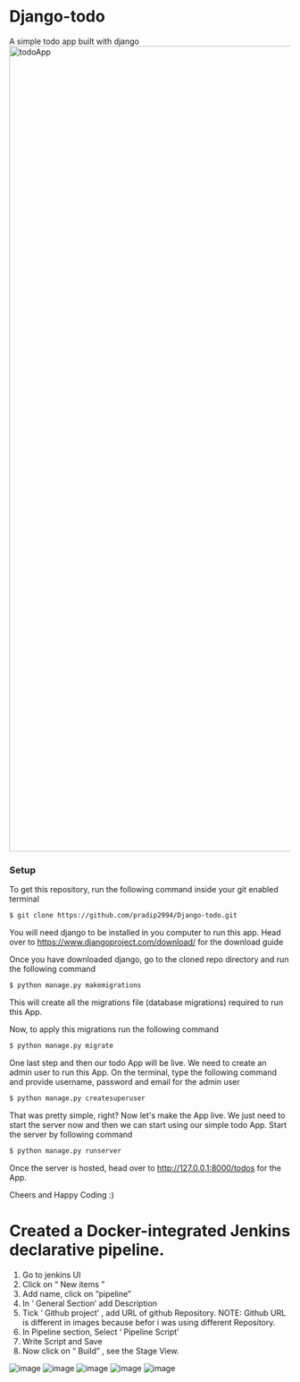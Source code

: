 # Django-todo
A simple todo app built with django
<img width="1440" alt="todoApp" src="https://github.com/pradip2994/Django-todo/assets/124191442/1a9d61bf-f4fd-43ae-8d8b-903d0dc949a7">
### Setup
To get this repository, run the following command inside your git enabled terminal

```bash
$ git clone https://github.com/pradip2994/Django-todo.git
```
You will need django to be installed in you computer to run this app. Head over to https://www.djangoproject.com/download/ for the download guide

Once you have downloaded django, go to the cloned repo directory and run the following command

```bash
$ python manage.py makemigrations
```

This will create all the migrations file (database migrations) required to run this App.

Now, to apply this migrations run the following command
```bash
$ python manage.py migrate
```

One last step and then our todo App will be live. We need to create an admin user to run this App. On the terminal, type the following command and provide username, password and email for the admin user
```bash
$ python manage.py createsuperuser
```

That was pretty simple, right? Now let's make the App live. We just need to start the server now and then we can start using our simple todo App. Start the server by following command

```bash
$ python manage.py runserver
```

Once the server is hosted, head over to http://127.0.0.1:8000/todos for the App.

Cheers and Happy Coding :)


# Created a Docker-integrated Jenkins declarative pipeline.

1) Go to jenkins UI
2) Click on “ New items ”
3) Add name, click on “pipeline”
4) In ‘ General Section’ add Description
5) Tick ‘ Github project’ , add URL of github Repository.
   NOTE: Github URL is different in images because befor i was using different Repository.  
7) In Pipeline section, Select ‘ Pipeline Script’
8) Write Script and Save
9) Now click on “ Build” , see the Stage View.


![image](https://github.com/pradip2994/jenkins-CICD-main/assets/124191442/ece0a902-5958-442b-8abe-87dc77d10c19)
![image](https://github.com/pradip2994/jenkins-CICD-main/assets/124191442/35539d07-8d2a-4bc7-817b-9675cae34067)
![image](https://github.com/pradip2994/jenkins-CICD-main/assets/124191442/5eeb498f-a4a5-426d-8363-836a4c6b503a)
![image](https://github.com/pradip2994/jenkins-CICD-main/assets/124191442/635a8e8a-258b-4689-b666-c140a9666d67)
![image](https://github.com/pradip2994/jenkins-CICD-main/assets/124191442/d53c6624-1b5d-45ca-b4b8-338782ec5d73)

